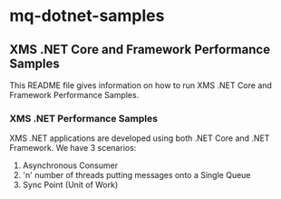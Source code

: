 # mq-dotnet-samples
## XMS .NET Core and Framework Performance Samples

This README file gives information on how to run XMS .NET Core and Framework Performance Samples.

### XMS .NET Performance Samples

XMS .NET applications are developed using both .NET Core and .NET Framework. We have 3 scenarios:

1. Asynchronous Consumer
2. 'n' number of threads putting messages onto a Single Queue
3. Sync Point (Unit of Work)
